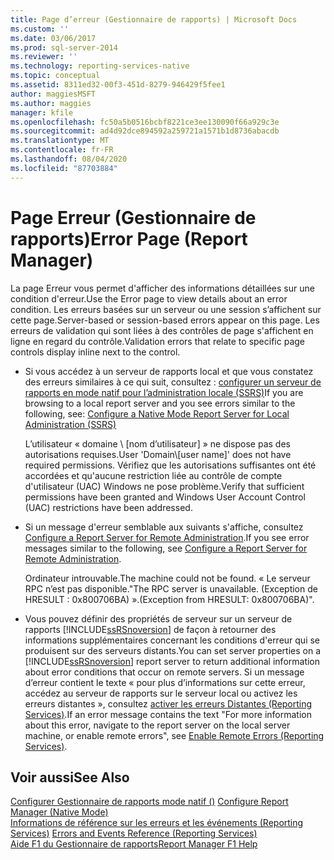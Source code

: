 ```yaml
---
title: Page d’erreur (Gestionnaire de rapports) | Microsoft Docs
ms.custom: ''
ms.date: 03/06/2017
ms.prod: sql-server-2014
ms.reviewer: ''
ms.technology: reporting-services-native
ms.topic: conceptual
ms.assetid: 8311ed32-00f3-451d-8279-946429f5fee1
author: maggiesMSFT
ms.author: maggies
manager: kfile
ms.openlocfilehash: fc50a5b0516bcbf8221ce3ee130090f66a929c3e
ms.sourcegitcommit: ad4d92dce894592a259721a1571b1d8736abacdb
ms.translationtype: MT
ms.contentlocale: fr-FR
ms.lasthandoff: 08/04/2020
ms.locfileid: "87703884"
---
```

# <a name="error-page-report-manager"></a><span data-ttu-id="41d39-102">Page Erreur (Gestionnaire de rapports)</span><span class="sxs-lookup"><span data-stu-id="41d39-102">Error Page (Report Manager)</span></span>
  <span data-ttu-id="41d39-103">La page Erreur vous permet d'afficher des informations détaillées sur une condition d'erreur.</span><span class="sxs-lookup"><span data-stu-id="41d39-103">Use the Error page to view details about an error condition.</span></span> <span data-ttu-id="41d39-104">Les erreurs basées sur un serveur ou une session s’affichent sur cette page.</span><span class="sxs-lookup"><span data-stu-id="41d39-104">Server-based or session-based errors appear on this page.</span></span> <span data-ttu-id="41d39-105">Les erreurs de validation qui sont liées à des contrôles de page s'affichent en ligne en regard du contrôle.</span><span class="sxs-lookup"><span data-stu-id="41d39-105">Validation errors that relate to specific page controls display inline next to the control.</span></span>  
  
-   <span data-ttu-id="41d39-106">Si vous accédez à un serveur de rapports local et que vous constatez des erreurs similaires à ce qui suit, consultez : [configurer un serveur de rapports en mode natif pour l’administration locale &#40;SSRS&#41;](report-server/configure-a-native-mode-report-server-for-local-administration-ssrs.md)</span><span class="sxs-lookup"><span data-stu-id="41d39-106">If you are browsing to a local report server and you see errors similar to the following, see: [Configure a Native Mode Report Server for Local Administration &#40;SSRS&#41;](report-server/configure-a-native-mode-report-server-for-local-administration-ssrs.md)</span></span>  
  
     <span data-ttu-id="41d39-107">L’utilisateur « domaine \\ [nom d’utilisateur] » ne dispose pas des autorisations requises.</span><span class="sxs-lookup"><span data-stu-id="41d39-107">User 'Domain\\[user name]' does not have required permissions.</span></span> <span data-ttu-id="41d39-108">Vérifiez que les autorisations suffisantes ont été accordées et qu'aucune restriction liée au contrôle de compte d'utilisateur (UAC) Windows ne pose problème.</span><span class="sxs-lookup"><span data-stu-id="41d39-108">Verify that sufficient permissions have been granted and Windows User Account Control (UAC) restrictions have been addressed.</span></span>  
  
-   <span data-ttu-id="41d39-109">Si un message d'erreur semblable aux suivants s'affiche, consultez [Configure a Report Server for Remote Administration](report-server/configure-a-report-server-for-remote-administration.md).</span><span class="sxs-lookup"><span data-stu-id="41d39-109">If you see error messages similar to the following, see [Configure a Report Server for Remote Administration](report-server/configure-a-report-server-for-remote-administration.md).</span></span>  
  
     <span data-ttu-id="41d39-110">Ordinateur introuvable.</span><span class="sxs-lookup"><span data-stu-id="41d39-110">The machine could not be found.</span></span> <span data-ttu-id="41d39-111">« Le serveur RPC n’est pas disponible.</span><span class="sxs-lookup"><span data-stu-id="41d39-111">"The RPC server is unavailable.</span></span> <span data-ttu-id="41d39-112">(Exception de HRESULT : 0x800706BA) ».</span><span class="sxs-lookup"><span data-stu-id="41d39-112">(Exception from HRESULT: 0x800706BA)".</span></span>  
  
-   <span data-ttu-id="41d39-113">Vous pouvez définir des propriétés de serveur sur un serveur de rapports [!INCLUDE[ssRSnoversion](../includes/ssrsnoversion-md.md)] de façon à retourner des informations supplémentaires concernant les conditions d'erreur qui se produisent sur des serveurs distants.</span><span class="sxs-lookup"><span data-stu-id="41d39-113">You can set server properties on a [!INCLUDE[ssRSnoversion](../includes/ssrsnoversion-md.md)] report server to return additional information about error conditions that occur on remote servers.</span></span> <span data-ttu-id="41d39-114">Si un message d’erreur contient le texte « pour plus d’informations sur cette erreur, accédez au serveur de rapports sur le serveur local ou activez les erreurs distantes », consultez [activer les erreurs Distantes &#40;Reporting Services&#41;](report-server/enable-remote-errors-reporting-services.md).</span><span class="sxs-lookup"><span data-stu-id="41d39-114">If an error message contains the text "For more information about this error, navigate to the report server on the local server machine, or enable remote errors", see [Enable Remote Errors &#40;Reporting Services&#41;](report-server/enable-remote-errors-reporting-services.md).</span></span>  
  
## <a name="see-also"></a><span data-ttu-id="41d39-115">Voir aussi</span><span class="sxs-lookup"><span data-stu-id="41d39-115">See Also</span></span>  
 <span data-ttu-id="41d39-116">[Configurer Gestionnaire de rapports mode natif &#40;&#41;](report-server/configure-web-portal.md) </span><span class="sxs-lookup"><span data-stu-id="41d39-116">[Configure Report Manager &#40;Native Mode&#41;](report-server/configure-web-portal.md) </span></span>  
 <span data-ttu-id="41d39-117">[Informations de référence sur les erreurs et les événements &#40;Reporting Services&#41;](troubleshooting/errors-and-events-reference-reporting-services.md) </span><span class="sxs-lookup"><span data-stu-id="41d39-117">[Errors and Events Reference &#40;Reporting Services&#41;](troubleshooting/errors-and-events-reference-reporting-services.md) </span></span>  
 [<span data-ttu-id="41d39-118">Aide F1 du Gestionnaire de rapports</span><span class="sxs-lookup"><span data-stu-id="41d39-118">Report Manager F1 Help</span></span>](../../2014/reporting-services/report-manager-f1-help.md)  
  
  
